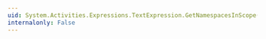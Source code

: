 ```yaml
---
uid: System.Activities.Expressions.TextExpression.GetNamespacesInScope(System.Activities.Activity)
internalonly: False
---
```


